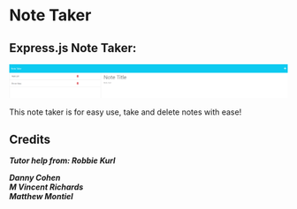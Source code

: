 # Note Taker

## Express.js Note Taker:

![alt text](/public/assets/images/notes.png)

This note taker is for easy use, take and delete notes with ease! 

## Credits

***Tutor help from: Robbie Kurl***<br>

***Danny Cohen***<br>
***M Vincent Richards***<br>
***Matthew Montiel***

